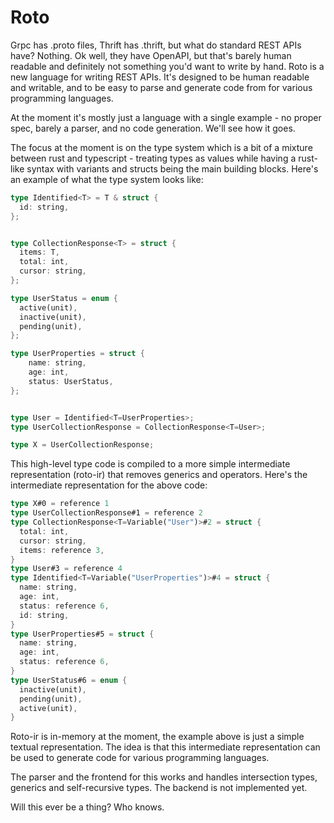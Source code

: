 # Roto

Grpc has .proto files, Thrift has .thrift, but what do standard REST APIs have? Nothing. Ok well, they have OpenAPI, but that's barely human readable and definitely not something you'd want to write by hand. Roto is a new language for writing REST APIs. It's designed to be human readable and writable, and to be easy to parse and generate code from for various programming languages.

At the moment it's mostly just a language with a single example - no proper spec, barely a parser, and no code generation. We'll see how it goes.

The focus at the moment is on the type system which is a bit of a mixture between rust and typescript - treating types as values while having a rust-like syntax with variants and structs being the main building blocks. Here's an example of what the type system looks like:

```rust
type Identified<T> = T & struct {
  id: string,
};


type CollectionResponse<T> = struct {
  items: T,
  total: int,
  cursor: string,
};

type UserStatus = enum {
  active(unit),
  inactive(unit),
  pending(unit),
};

type UserProperties = struct {
    name: string,
    age: int,
    status: UserStatus,
};


type User = Identified<T=UserProperties>;
type UserCollectionResponse = CollectionResponse<T=User>;

type X = UserCollectionResponse;
```

This high-level type code is compiled to a more simple intermediate representation (roto-ir) that removes generics and operators. Here's the intermediate representation for the above code:

```rust
type X#0 = reference 1
type UserCollectionResponse#1 = reference 2
type CollectionResponse<T=Variable("User")>#2 = struct {
  total: int,
  cursor: string,
  items: reference 3,
}
type User#3 = reference 4
type Identified<T=Variable("UserProperties")>#4 = struct {
  name: string,
  age: int,
  status: reference 6,
  id: string,
}
type UserProperties#5 = struct {
  name: string,
  age: int,
  status: reference 6,
}
type UserStatus#6 = enum {
  inactive(unit),
  pending(unit),
  active(unit),
}
```

Roto-ir is in-memory at the moment, the example above is just a simple textual representation. The idea is that this intermediate representation can be used to generate code for various programming languages.

The parser and the frontend for this works and handles intersection types, generics and self-recursive types. The backend is not implemented yet.

Will this ever be a thing? Who knows.